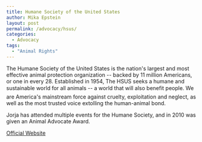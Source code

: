 ```yaml
---
title: Humane Society of the United States
author: Mika Epstein
layout: post
permalink: /advocacy/hsus/
categories:
  - Advocacy
tags: 
  - "Animal Rights"
---
```


The Humane Society of the United States is the nation's largest and most effective animal protection organization -- backed by 11 million Americans, or one in every 28. Established in 1954, The HSUS seeks a humane and sustainable world for all animals -- a world that will also benefit people. We are America's mainstream force against cruelty, exploitation and neglect, as well as the most trusted voice extolling the human-animal bond.

Jorja has attended multiple events for the Humane Society, and in 2010 was given an Animal Advocate Award.

[Official Website](http://www.humanesociety.org/)